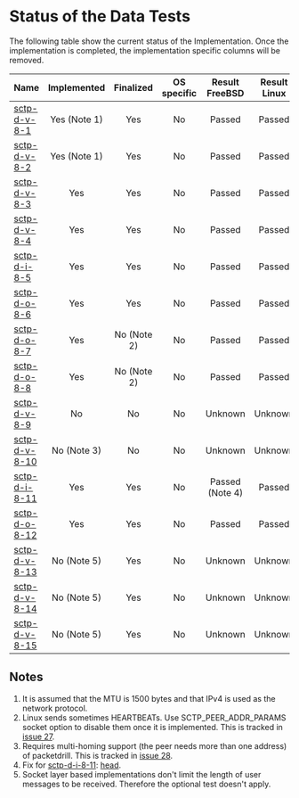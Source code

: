 # Status of the Data Tests

The following table show the current status of the Implementation. Once the implementation is completed, the implementation specific columns will be removed.

| Name                              | Implemented | Finalized  | OS specific | Result FreeBSD | Result Linux |
|:----------------------------------|:-----------:|:----------:|:-----------:|:--------------:|:------------:|
|[sctp-d-v-8-1](sctp-d-v-8-1.pkt)   | Yes (Note 1)| Yes        | No          | Passed         | Passed       |
|[sctp-d-v-8-2](sctp-d-v-8-2.pkt)   | Yes (Note 1)| Yes        | No          | Passed         | Passed       |
|[sctp-d-v-8-3](sctp-d-v-8-3.pkt)   | Yes         | Yes        | No          | Passed         | Passed       |
|[sctp-d-v-8-4](sctp-d-v-8-4.pkt)   | Yes         | Yes        | No          | Passed         | Passed       |
|[sctp-d-i-8-5](sctp-d-i-8-5.pkt)   | Yes         | Yes        | No          | Passed         | Passed       |
|[sctp-d-o-8-6](sctp-d-o-8-6.pkt)   | Yes         | Yes        | No          | Passed         | Passed       |
|[sctp-d-o-8-7](sctp-d-o-8-7.pkt)   | Yes         | No (Note 2)| No          | Passed         | Passed       |
|[sctp-d-o-8-8](sctp-d-o-8-8.pkt)   | Yes         | No (Note 2)| No          | Passed         | Passed       |
|[sctp-d-v-8-9](sctp-d-v-8-9.pkt)   | No          | No         | No          | Unknown        | Unknown      |
|[sctp-d-v-8-10](sctp-d-v-8-10.pkt) | No (Note 3) | No         | No          | Unknown        | Unknown      |
|[sctp-d-i-8-11](sctp-d-i-8-11.pkt) | Yes         | Yes        | No          | Passed (Note 4)| Passed       |
|[sctp-d-o-8-12](sctp-d-o-8-12.pkt) | Yes         | Yes        | No          | Passed         | Passed       |
|[sctp-d-v-8-13](sctp-d-v-8-13.pkt) | No (Note 5) | Yes        | No          | Unknown        | Unknown      |
|[sctp-d-v-8-14](sctp-d-v-8-14.pkt) | No (Note 5) | Yes        | No          | Unknown        | Unknown      |
|[sctp-d-v-8-15](sctp-d-v-8-15.pkt) | No (Note 5) | Yes        | No          | Unknown        | Unknown      |

## Notes
1. It is assumed that the MTU is 1500 bytes and that IPv4 is used as the network protocol.
2. Linux sends sometimes HEARTBEATs. Use SCTP_PEER_ADDR_PARAMS socket option to disable them once it is implemented. This is tracked in [issue 27](https://github.com/nplab/packetdrill/issues/27).
3. Requires multi-homing support (the peer needs more than one address) of packetdrill. This is tracked in [issue 28](https://github.com/nplab/packetdrill/issues/28).
4. Fix for [sctp-d-i-8-11](sctp-d-i-8-11.pkt): [head](https://svnweb.freebsd.org/changeset/base/286206).
5. Socket layer based implementations don't limit the length of user messages to be received. Therefore the optional test doesn't apply.
